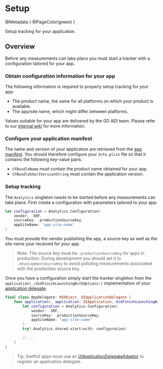 # Setup

@Metadata {
    @PageColor(green)
}

Setup tracking for your application.

## Overview

Before any measurements can take place you must start a tracker with a configuration tailored for your app.

### Obtain configuration information for your app

The following information is required to properly setup tracking for your app:

- The product name, the same for all platforms on which your product is available.
- The app/site name, which might differ between platforms.

Values suitable for your app are delivered by the GD ADI team. Please refer to our [internal wiki](https://confluence.srg.beecollaboration.com/display/INTFORSCHUNG/Guidance+Implementation+Apps) for more information.

### Configure your application manifest

The name and version of your application are retrieved from the [app manifest](https://developer.apple.com/documentation/bundleresources/information_property_list). You should therefore configure your `Info.plist` file so that it contains the following key-value pairs:

- `CFBundleName` must contain the product name obtained for your app.
- `CFBundleShortVersionString` must contain the application version.

### Setup tracking

The ``Analytics`` singleton needs to be started before any measurements can take place. First create a configuration with parameters tailored to your app:

```swift
let configuration = Analytics.Configuration(
    vendor: .SRF,
    sourceKey: .productionSourceKey,
    appSiteName: "app-site-name"
)
```

You must provide the vendor publishing the app, a source key as well as the site name your received for your app.

> Note: The source key must be `.productionSourceKey` for apps in production. During development you should set it to `.developmentSourceKey` to avoid polluting measurements associated with the production source key.

Once you have a configuration simply start the tracker singleton from the `application(_:didFinishLaunchingWithOptions:)` implementation of your [application delegate](https://developer.apple.com/documentation/uikit/uiapplicationdelegate):

```swift
final class AppDelegate: NSObject, UIApplicationDelegate {
    func application(_ application: UIApplication, didFinishLaunchingWithOptions launchOptions: [UIApplication.LaunchOptionsKey: Any]? = nil) -> Bool {
        let configuration = Analytics.Configuration(
            vendor: .SRF,
            sourceKey: .productionSourceKey,
            appSiteName: "app-site-name"
        )
        try? Analytics.shared.start(with: configuration)
        
        // ...
    }
}
```

> Tip: SwiftUI apps must use an [UIApplicationDelegateAdaptor](https://developer.apple.com/documentation/swiftui/uiapplicationdelegateadaptor) to register an application delegate.
